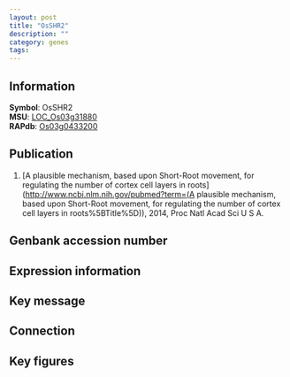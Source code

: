 ```yaml
---
layout: post
title: "OsSHR2"
description: ""
category: genes
tags: 
---
```


## Information
__Symbol__: OsSHR2  
__MSU__: [LOC_Os03g31880](http://rice.plantbiology.msu.edu/cgi-bin/ORF_infopage.cgi?orf=LOC_Os03g31880)  
__RAPdb__: [Os03g0433200](http://rapdb.dna.affrc.go.jp/viewer/gbrowse_details/irgsp1?name=Os03g0433200)  

## Publication
1. [A plausible mechanism, based upon Short-Root movement, for regulating the number of cortex cell layers in roots](http://www.ncbi.nlm.nih.gov/pubmed?term=(A plausible mechanism, based upon Short-Root movement, for regulating the number of cortex cell layers in roots%5BTitle%5D)), 2014, Proc Natl Acad Sci U S A.

## Genbank accession number

## Expression information

## Key message

## Connection

## Key figures


